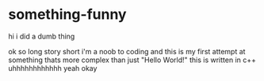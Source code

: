 # something-funny
hi i did a dumb thing 

ok so long story short i'm a noob to coding and this is my first attempt at something thats more complex than just "Hello World!"
this is written in c++
uhhhhhhhhhhhh yeah okay
